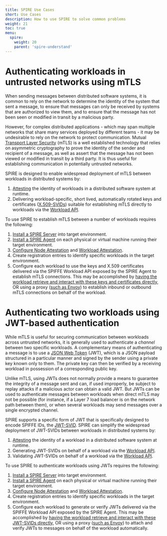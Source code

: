 ```yaml
---
title: SPIRE Use Cases
short: Use Cases
description: How to use SPIRE to solve common problems
weight: 21
toc: true
menu:
  spire:
    weight: 20
    parent: 'spire-understand'
---
```


# Authenticating workloads in untrusted networks using mTLS

When sending messages between distributed software systems, it is common to rely on the network to determine the identity of the system that sent a message, to ensure that messages can only be received by systems that are authorized to view them, and to ensure that the message has not been seen or modified in transit by a malicious party.

However, for complex distributed applications - which may span multiple networks that share many services deployed by different teams - it may be undesirable to rely on the network to protect communication. Mutual [Transport Layer Security](https://en.wikipedia.org/wiki/Transport_Layer_Security) (mTLS) is a well established technology that relies on asymmetric cryptography to prove the identity of the sender and recipient of a message, as well as assert that the message has not been viewed or modified in transit by a third party. It is thus useful for establishing communication in potentially untrusted networks.

SPIRE is designed to enable widespread deployment of mTLS between workloads in distributed systems by:

1.   [Attesting](/spire/concepts/#attestation) the identity of workloads in a distributed software system at runtime.
2.   Delivering workload-specific, short lived, automatically rotated keys and certificates ([X.509-SVIDs](/spiffe/concepts/#spiffe-verifiable-identity-document-svid)) suitable for establishing mTLS directly to workloads via the [Workload API](/spiffe/concepts/#spiffe-workload-api).

To use SPIRE to establish mTLS between a number of workloads requires the following:

1.   [Install a SPIRE Server](/spire/docs/install-server/) into target environment.
2.   [Install a SPIRE Agent](/spire/docs/install-agents/) on each physical or virtual machine running their target environment.
3.   [Configure Node Attestation](/spire/docs/configuring/#configuring-node-attestation) and [Workload Attestation](http://localhost:1313/spire/docs/configuring/#configuring-workload-attestation).
4.   Create registration entries to identify specific workloads in the target environment.
5.   Configure each workload to use the keys and X.509 certificates delivered via the SPIFFE Workload API exposed by the SPIRE Agent to establish mTLS connections. This may be accomplished by [having the workload retrieve and interact with these keys and certificates directly](/spiffe/svids/), OR using a proxy ([such as Envoy](/spire/docs/envoy/)) to establish inbound or outbound mTLS connections on behalf of the workload.

# Authenticating two workloads using JWT-based authentication

While mTLS is useful for securing communication between workloads across untrusted networks, it is generally used to authenticate a _channel_ between two specific workloads. A complementary means of authenticating a message is to use a [JSON Web Token](https://jwt.io/) (JWT), which is a JSON payload structured in a particular manner and signed by the sender using a private key known only to them. The private key can then be verified by a receiving workload in possession of a corresponding public key. 

Unlike mTLS, using JWTs does not normally provide a means to guarantee the integrity of a message sent and can, if used improperly, be subject to replay attacks if a malicious actor can obtain a valid JWT. But JWTs can be used to authenticate messages between workloads when direct mTLS may not be possible (for instance, if a Layer 7 load balancer is on the network path between them), or when several workloads may send messages over a single encrypted channel.

SPIRE supports a specific form of JWT that is specifically designed to encode SPIFFE IDs, the [JWT-SVID](http://localhost:1313/spiffe/concepts/#spiffe-verifiable-identity-document-svid). SPIRE can simplify the widespread deployment of JWT-SVIDs between workloads in distributed systems by:

1.   [Attesting](/spire/concepts/#attestation) the identity of a workload in a distributed software system at runtime.
2.   Generating JWT-SVIDs on behalf of a workload via the [Workload API](/spiffe/concepts/#spiffe-workload-api).
3.   Validating JWT-SVIDs on behalf of a workload via the [Workload API](/spiffe/concepts/#spiffe-workload-api).

To use SPIRE to authenticate workloads using JWTs requires the following:

1.   [Install a SPIRE Server](/spire/docs/install-server/) into target environment.
2.   [Install a SPIRE Agent](/spire/docs/install-agents/) on each physical or virtual machine running their target environment.
3.   [Configure Node Attestation](/spire/docs/configuring/#configuring-node-attestation) and [Workload Attestation](http://localhost:1313/spire/docs/configuring/#configuring-workload-attestation).
4.   Create registration entries to identify specific workloads in the target environment.
5.   Configure each workload to generate or verify JWTs delivered via the SPIFFE Workload API exposed by the SPIRE Agent. This may be accomplished by [having the workload retrieve and interact with these JWT-SVIDs directly](/spiffe/svids/), OR using a proxy ([such as Envoy](/spire/docs/envoy/)) to attach and verify JWTs to messages on behalf of the workload automatically.
